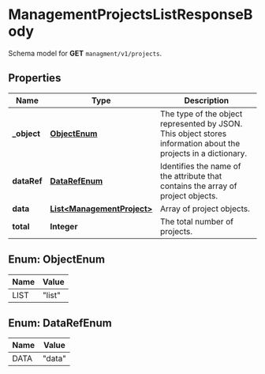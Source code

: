 

# ManagementProjectsListResponseBody

Schema model for **GET** `managment/v1/projects`.

## Properties

| Name | Type | Description |
|------------ | ------------- | ------------- |
|**_object** | [**ObjectEnum**](#ObjectEnum) | The type of the object represented by JSON. This object stores information about the projects in a dictionary. |
|**dataRef** | [**DataRefEnum**](#DataRefEnum) | Identifies the name of the attribute that contains the array of project objects. |
|**data** | [**List&lt;ManagementProject&gt;**](ManagementProject.md) | Array of project objects. |
|**total** | **Integer** | The total number of projects. |



## Enum: ObjectEnum

| Name | Value |
|---- | -----|
| LIST | &quot;list&quot; |



## Enum: DataRefEnum

| Name | Value |
|---- | -----|
| DATA | &quot;data&quot; |



